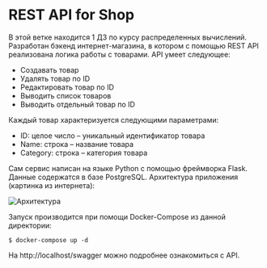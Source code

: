 # REST API for Shop

В этой ветке находится 1 ДЗ по курсу распределенных вычислений. Разработан бэкенд интернет-магазина, в котором с помощью REST API реализована логика работы с товарами. API умеет следующее:
* Создавать товар
* Удалять товар по ID
* Редактировать товар по ID
* Выводить список товаров
* Выводить отдельный товар по ID

Каждый товар характеризуется следующими параметрами:
* ID: целое число – уникальный идентификатор товара
* Name: строка – название товара
* Category: строка – категория товара

Сам сервис написан на языке Python с помощью фреймворка Flask. Данные содержатся в базе PostgreSQL. Архитектура приложения (картинка из интернета):

![Архитектура](https://habrastorage.org/files/6a1/110/1a3/6a11101a317540949c479bc345bf7a2b.png)

Запуск производится при помощи Docker-Compose из данной директории:

```
$ docker-compose up -d
```

На http://localhost/swagger можно подробнее ознакомиться с API.